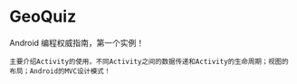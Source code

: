 # GeoQuiz

  Android 编程权威指南，第一个实例！
  
    主要介绍Activity的使用，不同Activity之间的数据传递和Activity的生命周期；视图的布局；Android的MVC设计模式！
